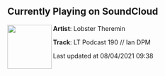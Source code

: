 ## Currently Playing on SoundCloud

[<img align="left" width="100" src="https://i1.sndcdn.com/artworks-wCHzlcv5403YNPti-O3kU6w-t500x500.jpg">](https://soundcloud.com/lobster-theremin/lt-podcast-190-ian-dpm)

**Artist**: Lobster Theremin 

**Track**: LT Podcast 190 // Ian DPM

Last updated at 08/04/2021 09:38

